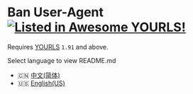 # Ban User-Agent [![Listed in Awesome YOURLS!](https://img.shields.io/badge/Awesome-YOURLS-C5A3BE)](https://github.com/YOURLS/awesome-yourls/)

Requires [YOURLS](https://yourls.org) `1.91` and above.

Select language to view README.md
- :cn: [中文(简体)](./README/zh_CN.md)
- :us: [English(US)](./README/en_US.md)
